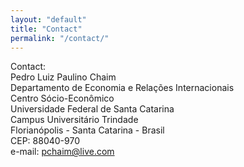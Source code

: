 ```yaml
---
layout: "default"
title: "Contact"
permalink: "/contact/"
---
```


Contact:  
Pedro Luiz Paulino Chaim  
Departamento de Economia e Relações Internacionais  
Centro Sócio-Econômico  
Universidade Federal de Santa Catarina  
Campus Universitário Trindade  
Florianópolis - Santa Catarina - Brasil  
CEP: 88040-970  
e-mail: <pchaim@live.com>  
